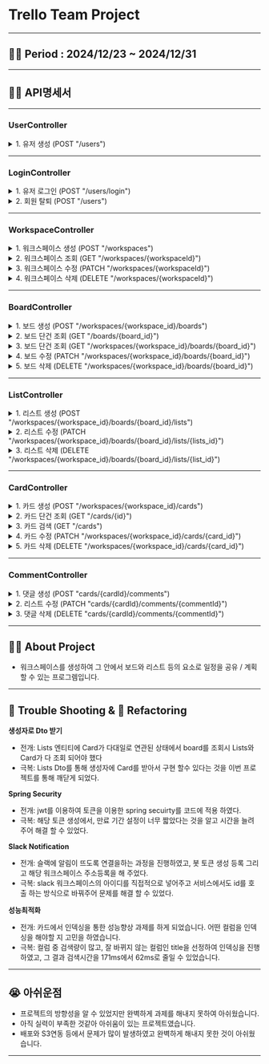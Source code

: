 # Trello Team Project

---
## 👨‍💻 Period : 2024/12/23 ~ 2024/12/31

---

## 👨‍💻 API명세서

---

### UserController

<details>
<summary>1. 유저 생성 (POST "/users")</summary>

- 요청
    - **Headers**:
        - Content-Type: application/json
    - **Body**:

  ```json
  {
      "email": "qwer@test.com",
      "password": "QweR1234@",
      "name":"홍길동",
      "role": "admin"
  }
  ```

    - 설명:

  | # | 이름      | 타입     | 설명       | Required |
    |---|---------|--------|----------|----------|
  | 1 | email   | String | 유저의 이메일  | O        |
  | 2 | password | String | 유저의 비밀번호 | O        |
  | 3 | name | String | 유저의 이름   | O        |
  | 4 | role | String | 유저의 권한   | O        |
</details>

---
### LoginController

<details>
<summary>1. 유저 로그인 (POST "/users/login")</summary>

- 요청
    - **Headers**:
        - Content-Type: application/json
    - **Body**:

  ```json
  {
      "email": "qwer@test.com",
      "password": "QweR1234@"
  }
  ```

    - 설명:

  | # | 이름      | 타입     | 설명       | Required |
      |---|---------|--------|----------|----------|
  | 1 | email   | String | 유저의 이메일  | O        |
  | 2 | password | String | 유저의 비밀번호 | O        |
</details>

<details>
<summary>2. 회원 탈퇴 (POST "/users")</summary>

- 요청
    - **Headers**:
        - Content-Type: application/json
    - **Body**:

  ```json
  {
      "password": "QweR1234@"
  }
  ```

    - 설명:

  | # | 이름      | 타입     | 설명       | Required |
        |---|---------|--------|----------|----------|
  | 1 | password | String | 유저의 비밀번호 | O        |
</details>

---
### WorkspaceController

<details>
<summary>1. 워크스페이스 생성 (POST "/workspaces")</summary>

- 요청
    - **Headers**:
        - Content-Type: application/json
    - **Path Variables**:
        - {workspaceId}: 수정할 워크스페이스 ID
        - **Body**:

  ```json
  {
      "title": "워크스페이스 제목1",
      "content": "내용"
  }
  ```

    - 설명:

  | # | 이름       | 타입     | 설명            | Required |
          |---|----------|--------|---------------|----------|
  | 1 | title    | String | 생성할 워크스페이스 제목 | O        |
  | 2 | content | String | 생성할 워크스페이스 내용 | X        |
-
</details>

<details>
<summary>2. 워크스페이스 조회 (GET "/workspaces/{workspaceId}")</summary>

- 요청
    - **Headers**:
        - Content-Type: application/json
    - **Path Variables**:
      - {workspaceId}: 조회할 워크스페이스 ID 

</details>

<details>
<summary>3. 워크스페이스 수정 (PATCH "/workspaces/{workspaceId}")</summary>

- 요청
    - **Headers**:
        - Content-Type: application/json
    - **Path Variables**:
        - {workspaceId}: 수정할 워크스페이스 ID
      - **Body**:

  ```json
  {
      "title": "워크스페이스 제목1",
      "content": "내용"
  }
  ```

    - 설명:

  | # | 이름       | 타입     | 설명            | Required |
        |---|----------|--------|---------------|----------|
  | 1 | title    | String | 수정할 워크스페이스 제목 | O        |
  | 2 | content | String | 수정할 워크스페이스 내용 | X        |
-
</details>

<details>
<summary>4. 워크스페이스 삭제 (DELETE "/workspaces/{workspaceId}")</summary>

- 요청
    - **Headers**:
        - Content-Type: application/json
    - **Path Variables**:
        - {workspaceId}: 삭제할 워크스페이스 ID
</details>

---
### BoardController

<details>
<summary>1. 보드 생성 (POST "/workspaces/{workspace_id}/boards")</summary>

- 요청
    - **Headers**:
        - Content-Type: application/json
    - **Part**:

  ```json
  {
    "title": "보드 제목1"
  }
  ```
  file
  - "background": "red.png"

    - 설명:

  | # | 이름          | 타입     | 설명        | Required |
        |---|-------------|--------|-----------|----------|
  | 1 | title        | String | 보드의 이름    | O        |
  | 2 | background | String | 보드의 배경 사진 | X        |

</details>

<details>
<summary>2. 보드 단건 조회 (GET "/boards/{board_id}")</summary>

- 요청
    - **Headers**:
        - Content-Type: application/json
    - **Path Variables**:
        - {board_id}: 조회할 보드 ID

</details>

<details>
<summary>3. 보드 단건 조회 (GET "/workspaces/{workspace_id}/boards/{board_id}")</summary>

- 요청
    - **Headers**:
        - Content-Type: application/json
    - **Path Variables**:
        - {workspace_id}: 조회할 워크스페이스 ID
        - {board_id}: 조회할 보드 ID

</details>

<details>
<summary>4. 보드 수정 (PATCH "/workspaces/{workspace_id}/boards/{board_id}")</summary>

- 요청
    - **Headers**:
        - Content-Type: application/json
    - **Path Variables**:
        - {workspace_id}: 조회할 워크스페이스 ID
        - {board_id}: 조회할 보드 ID
    - **Part**:

  ```json
  {
    "title": "보드 제목1"
  }
  ```
  file
    - "background": "red.png"

        - 설명:

  | # | 이름          | 타입     | 설명        | Required |
          |---|-------------|--------|-----------|----------|
  | 1 | title        | String | 보드의 이름    | O        |
  | 2 | background | String | 보드의 배경 사진 | X        |
-
</details>

<details>
<summary>5. 보드 삭제 (DELETE "/workspaces/{workspace_id}/boards/{board_id}")</summary>

- 요청
    - **Headers**:
        - Content-Type: application/json
    - **Path Variables**:
        - {workspace_id}: 삭제할 워크스페이스 ID
        - {board_id}: 삭제할 보드 ID
</details>

---
### ListController

<details>
<summary>1. 리스트 생성 (POST "/workspaces/{workspace_id}/boards/{board_id}/lists")</summary>

- 요청
    - **Headers**:
        - Content-Type: application/json
    - **Path Variables**:
        - {workspace_id}: 해당 워크스페이스 ID
        - {board_id}: 해당 보드 ID
    -  **Body**

  ```json
  {
      "title": "리스트 제목1"
  }
  ```

        - 설명:

  | # | 이름          | 타입     | 설명      | Required |
          |---|-------------|--------|---------|----------|
  | 1 | title        | String | 리스트의 이름 | O        |

</details>

<details>
<summary>2. 리스트 수정 (PATCH "/workspaces/{workspace_id}/boards/{board_id}/lists/{lists_id}")</summary>

- 요청
    - **Headers**:
        - Content-Type: application/json
    - **Path Variables**:
        - {workspace_id}: 해당 워크스페이스 ID
        - {board_id}: 해당 보드 ID
        - {lists_id}: 수정할 리스트 ID
    -  **Body**

  ```json
  {
      "title": "리스트 제목1",
      "order": 1
  }
  ```

        - 설명:

  | # | 이름          | 타입     | 설명      | Required |
            |---|-------------|--------|---------|----------|
  | 1 | title        | String | 리스트의 이름 | O        |
  | 2 | order        | Long   | 리스트의 순서 | O        |

</details>

<details>
<summary>3. 리스트 삭제 (DELETE "/workspaces/{workspace_id}/boards/{board_id}/lists/{list_id}")</summary>

- 요청
    - **Headers**:
        - Content-Type: application/json
    - **Path Variables**:
        - {workspace_id}: 삭제할 워크스페이스 ID
        - {board_id}: 삭제할 보드 ID
        - {lists_id}: 삭제할 리스트 ID
</details>

---
### CardController

<details>
<summary>1. 카드 생성 (POST "/workspaces/{workspace_id}/cards")</summary>

- 요청
    - **Headers**:
        - Content-Type: application/json
    - **Path Variables**:
        - {workspace_id}: 해당 워크스페이스 ID
    - **Part**:

  ```json
  {
      "title": "카드 제목1",
      "explanation": "설명",
      "deadline": "2024-12-25T20:00",
      "manager": "곽덕두"
  }
  ```
  file
    - "file": "red.png"

        - 설명:

  | # | 이름          | 타입            | 설명        | Required | 
  |---|-------------|---------------|-----------|----------|
    | 1 | title        | String        | 카드의 이름    | O        |
    | 2 | explanation | String        | 카드의 설명    | O        |
    | 2 | deadline | LocalDateTime | 데드라인      | O        |
    | 2 | manager | String        | 카드의 메니저   | O        |
    | 2 | file | File          | 카드의 첨부 파일 | X        |

</details>

<details>
<summary>2. 카드 단건 조회 (GET "/cards/{id}")</summary>

- 요청
    - **Headers**:
        - Content-Type: application/json
    - **Path Variables**:
        - {id}: 조회할 카드 ID

</details>

<details>
<summary>3. 카드 검색 (GET "/cards")</summary>

- 요청
    - **Headers**:
        - Content-Type: application/json
    - **Request Params**:
        - "boardId" : 1 (required = false)
        - "title" : "카드 제목" (required = false)
        - "content" : "카드 내용" (required = false)
        - "deadline" : "2024-12-25T00:00:00" (required = false)
        - "manager" : "곽덕두" (required = false)

</details>

<details>
<summary>4. 카드 수정 (PATCH "/workspaces/{workspace_id}/cards/{card_id}")</summary>

- 요청
    - **Headers**:
        - Content-Type: application/json
    - **Path Variables**:
        - {workspace_id}: 해당 워크스페이스 ID
        - {card_id}: 수정할 카드 ID
    - **Part**:

  ```json
  {
      "title": "카드 제목1",
      "explanation": "설명",
      "deadline": "2024-12-25T20:00",
      "manager": "곽덕두"
  }
  ```
  file
    - "file": "red.png"

        - 설명:

  | # | 이름          | 타입            | 설명        | Required | 
    |---|-------------|---------------|-----------|----------|
  | 1 | title        | String        | 카드의 이름    | O        |
  | 2 | explanation | String        | 카드의 설명    | O        |
  | 2 | deadline | LocalDateTime | 데드라인      | O        |
  | 2 | manager | String        | 카드의 메니저   | O        |
  | 2 | file | File          | 카드의 첨부 파일 | X        |

</details>

<details>
<summary>5. 카드 삭제 (DELETE "/workspaces/{workspace_id}/cards/{card_id}")</summary>

- 요청
    - **Headers**:
        - Content-Type: application/json
    - **Path Variables**:
        - {workspace_id}: 삭제할 워크스페이스 ID
        - {card_id}: 삭제할 카드 ID
</details>

---
### CommentController

<details>
<summary>1. 댓글 생성 (POST "cards/{cardId}/comments")</summary>

- 요청
    - **Headers**:
        - Content-Type: application/json
    - **Path Variables**:
        - {cardId}: 해당 카드 ID
    -  **Body**

  ```json
  {
      "contents": "댓글1"
  }
  ```

        - 설명:

  | # | 이름          | 타입     | 설명    | Required |
            |---|-------------|--------|-------|----------|
  | 1 | contents        | String | 댓글 내용 | O        |

</details>

<details>
<summary>2. 리스트 수정 (PATCH "cards/{cardId}/comments/{commentId}")</summary>

- 요청
    - **Headers**:
        - Content-Type: application/json
    - **Path Variables**:
        - {cardId}: 해당 카드 ID
        - {commentId}: 수정할 댓글 ID
    -  **Body**

  ```json
  {
      "contents": "댓글1"
  }
  ```

        - 설명:

  | # | 이름          | 타입     | 설명    | Required |
              |---|-------------|--------|-------|----------|
  | 1 | contents        | String | 댓글 내용 | O        |

</details>

<details>
<summary>3. 댓글 삭제 (DELETE "cards/{cardId}/comments/{commentId}")</summary>

- 요청
    - **Headers**:
        - Content-Type: application/json
    - **Path Variables**:
        - {cardId}: 해당 카드 ID
        - {commentId}: 삭제할 댓글 ID
</details>

---
## 👨‍💻 About Project

- 워크스페이스를 생성하여 그 안에서 보드와 리스트 등의 요소로 일정을 공유 / 계획 할 수 있는 프로그렘입니다.
---
## 🥵 Trouble Shooting & 🚀 Refactoring
**생성자로 Dto 받기**
- 전개: Lists 엔티티에 Card가 다대일로 연관된 상태에서 board를 조회시 Lists와 Card가 다 조회 되어야 했다
- 극복: Lists Dto를 통해 생성자에 Card를 받아서 구현 할수 있다는 것을 이번 프로젝트를 통해 깨닫게 되었다.

**Spring Security**
- 전개: jwt를 이용하여 토큰을 이용한 spring secuirty를 코드에 적용 하였다.
- 극복: 해당 토큰 생성에서, 만료 기간 설정이 너무 짧았다는 것을 알고 시간을 늘려주어 해결 할 수 있었다.

**Slack Notification**
- 전개: 슬랙에 알림이 뜨도록 연결을하는 과정을 진행하였고, 봇 토큰 생성 등록 그리고 해당 워크스페이스 주소등록을 해 주었다.
- 극복: slack 워크스페이스의 아이디를 직접적으로 넣어주고 서비스에서도 id를 호출 하는 방식으로 바꿔주어 문제를 해결 할 수 있었다.

**성능최적화**
- 전개: 카드에서 인덱싱을 통한 성능향상 과제를 하게 되었습니다. 어떤 컬럼을 인덱싱을 해야할 지 고민을 하였습니다.
- 극복: 컬럼 중 검색량이 많고, 잘 바뀌지 않는 컬럼인 title을 선정하여 인덱싱을 진행하였고, 그 결과 검색시간을 171ms에서 62ms로
  줄일 수 있었습니다.

---
## 😭 아쉬운점
- 프로젝트의 방향성을 알 수 있었지만 완벽하게 과제를 해내지 못하여 아쉬웠습니다.
- 아직 실력이 부족한 것같아 아쉬움이 있는 프로젝트였습니다.
- 배포와 S3연동 등에서 문제가 많이 발생하였고 완벽하게 해내지 못한 것이 아쉬웠습니다.

---
